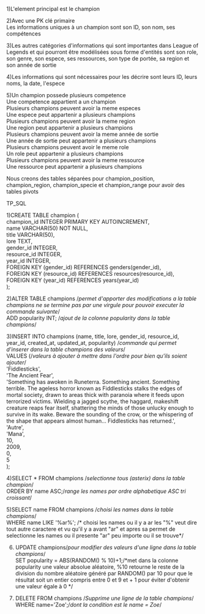 1)L'element principal est le champion

2)Avec une PK clé primaire  
Les informations uniques à un champion sont son ID, son nom, ses compétences

3)Les autres catégories d'informations qui sont importantes dans League of Legends et qui pourront être modélisées sous forme d'entités sont son role, son genre, son espece, ses ressources, son type de portée, sa region et son année de sortie

4)Les informations qui sont nécessaires pour les décrire sont leurs ID, leurs noms, la date, l'espece

5)Un champion possede plusieurs competence  
Une competence appartient a un champion  
Plusieurs champions peuvent avoir la meme especes  
Une espece peut appartenir a plusieurs champions  
Plusieurs champions peuvent avoir la meme region   
Une region peut appartenir a plusieurs champions  
Plusieurs champions peuvent avoir la meme année de sortie   
Une année de sortie peut appartenir a plusieurs champions  
Plusieurs champions peuvent avoir le meme role   
Un role peut appartenir a plusieurs champions  
Plusieurs champions peuvent avoir la meme ressource   
Une ressource peut appartenir a plusieurs champions  

Nous creons des tables séparées pour champion_position, champion_region, champion_specie et champion_range pour avoir des tables pivots

TP_SQL

1)CREATE TABLE champion (  
	champion_id INTEGER PRIMARY KEY AUTOINCREMENT,  
	name VARCHAR(50) NOT NULL,  
	title VARCHAR(50),  
	lore TEXT,  
	gender_id INTEGER,  
	resource_id INTEGER,  
	year_id INTEGER,  
	FOREIGN KEY (gender_id) REFERENCES genders(gender_id),  
	FOREIGN KEY (resource_id) REFERENCES resources(resource_id),  
	FOREIGN KEY (year_id) REFERENCES years(year_id)  
);  

2)ALTER TABLE champions /*permet d'apporter des modifications a la table champions ne se termine pas par une virgule pour pouvoir executer la commande suivante*/  
ADD popularity INT; /*ajout de la colonne popularity dans la table champions*/  

3)INSERT INTO champions (name, title, lore, gender_id, resource_id, year_id, created_at, updated_at, popularity) /*commande qui permet d'inserer dans la table champions des valeurs*/  
VALUES (/*valeurs à ajouter à mettre dans l'ordre pour bien qu'ils soient ajouter*/  
    'Fiddlesticks',  
    'The Ancient Fear',  
    'Something has awoken in Runeterra. Something ancient. Something terrible. The ageless horror known as Fiddlesticks stalks the edges of mortal society, drawn to areas thick with paranoia where it feeds upon terrorized victims. Wielding a jagged scythe, the haggard, makeshift creature reaps fear itself, shattering the minds of those unlucky enough to survive in its wake. Beware the sounding of the crow, or the whispering of the shape that appears almost human... Fiddlesticks has returned.',  
    'Autre',  
    'Mana',  
    10,  
    2009,  
    0,  
    5  
);  

4)SELECT * FROM champions /*selectionne tous (asterix) dans la table champion*/  
ORDER BY name ASC;/*range les names par ordre alphabetique ASC tri croissant*/  

5)SELECT name FROM champions /*choisi les names dans la table champions*/  
WHERE name LIKE '%ar%'; /* choisi les names ou il y a ar les "%" veut dire tout autre caractere et vu qu'il y a avant "ar" et apres sa permet de selectionne les names ou il presente "ar" peu importe ou il se trouve*/  

6)  UPDATE champions/*pour modifier des valeurs d'une ligne dans la table champions*/  
 SET popularity = ABS(RANDOM() % 10)+1;/*met dans la colonne popularity une valeur absolue aléatoire, %10 retourne le reste de la division du nombre aléatoire généré par RANDOM() par 10 pour que le résultat soit un entier compris entre 0 et 9 et + 1 pour éviter d'obtenir une valeur égale à 0 */  
 
8)  DELETE FROM champions /*Supprime une ligne de la table champions*/  
     WHERE name='Zoe';/*dont la condition est le name = Zoe*/  
